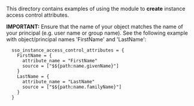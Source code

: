 This directory contains examples of using the module to **create** instance access control attributes.

**IMPORTANT:** Ensure that the name of your object matches the name of your principal (e.g. user name or group name). See the following example with object/principal names 'FirstName' and 'LastName':

```hcl
  sso_instance_access_control_attributes = {
    FirstName = { 
      attribute_name = "FirstName"
      source = ["$${path:name.givenName}"]
    }
    LastName = {
      attribute_name = "LastName"
      source = ["$${path:name.familyName}"]
    }
  }

```

